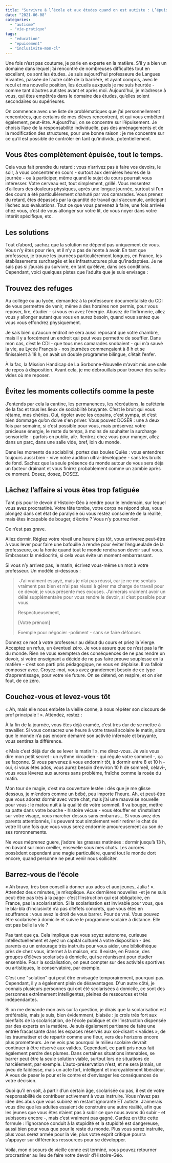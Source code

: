 ```yaml
---
title: "Survivre à l’école et aux études quand on est autiste : L’épuisement"
date: "2021-06-08"
categories: 
  - "autisme"
  - "vie-pratique"
tags: 
  - "education"
  - "epuisement"
  - "inclusivite-mon-cl"
---
```


Une fois n’est pas coutume, je parle en experte en la matière. S’il y a bien un domaine dans lequel j’ai rencontré de nombreuses difficultés tout en excellant, ce sont les études. Je suis aujourd’hui professeure de Langues Vivantes, passée de l’autre côté de la barrière, et ayant compris, avec le recul et ma nouvelle position, les écueils auxquels je me suis heurtée - comme tant d’autres autistes avant et après moi. Aujourd’hui, je m’adresse à vous, qui êtes empêtrés dans le domaine des études, qu’elles soient secondaires ou supérieures.

On commence avec une liste de problématiques que j’ai personnellement rencontrées, que certains de mes élèves rencontrent, et qui vous embêtent également, peut-être. Aujourd’hui, on se concentre sur l’épuisement. Je choisis l’axe de la responsabilité individuelle, pas des aménagements et de la modification des structures, pour une bonne raison : je me concentre sur ce qu’il est possible de contrôler en tant qu’individu, potentiellement.

## Vous êtes complètement épuisée, tout le temps.

Cela vous fait prendre du retard : vous n’arrivez pas à faire vos devoirs, le soir, à vous concentrer en cours - surtout aux dernières heures de la journée - ou à participer, même quand le sujet du cours pourrait vous intéresser. Votre cerveau est, tout simplement, grillé. Vous ressentez d’ailleurs des douleurs physiques, après une longue journée, surtout si l’un des cours a été particulièrement chahuté par vos camarades. Vous prenez du retard, êtes dépassés par la quantité de travail qui s’accumule, anticipant l’échec aux évaluations. Tout ce que vous parvenez à faire, une fois arrivée chez vous, c’est de vous allonger sur votre lit, de vous noyer dans votre intérêt spécifique, etc.

## Les solutions

Tout d’abord, sachez que la solution ne dépend pas uniquement de vous. Vous n’y êtes pour rien, et il n’y a pas de honte à avoir. En tant que professeur, je trouve les journées particulièrement longues, en France, les établissements surchargés et les infrastructures plus qu’inadaptées. Je ne sais pas si j’aurais pu survivre, en tant qu’élève, dans ces conditions. Cependant, voici quelques pistes que l’adulte que je suis envisage :

## Trouvez des refuges

Au collège ou au lycée, demandez à la professeure documentaliste du CDI de vous permettre de venir, même à des horaires non permis, pour vous reposer, lire, étudier - si vous en avez l’énergie. Abusez de l’infirmerie, allez vous y allonger autant que vous en aurez besoin, quand vous sentez que vous vous effondrez physiquement.

Je sais bien qu’aucun endroit ne sera aussi reposant que votre chambre, mais il y a forcément un endroit qui peut vous permettre de souffler. Dans mon cas, c’est le CDI - que tous mes camarades snobaient - qui m’a sauvé la vie, au Lycée Français - nos journées commençaient à 8 h et se finissaient à 18 h, on avait un double programme bilingue, c’était l’enfer.

À la fac, la Mission Handicap de La Sorbonne-Nouvelle m’avait mis une salle de repos à disposition. Avant cela, je me débrouillais pour trouver des salles vides où me reposer.

## Évitez les moments collectifs comme la peste

J’entends par cela la cantine, les permanences, les récréations, la cafétéria de la fac et tous les lieux de sociabilité bruyante. C’est le bruit qui vous rétame, mes chéries. Oui, rigoler avec les copains, c'est sympa, et c’est bien dommage qu’on doive s'en priver. Vous pouvez DOSER : une à deux fois par semaine, si c’est possible pour vous, mais préservez votre précieuse énergie, le reste du temps, à moins de souhaiter la surcharge sensorielle - parfois en public, aïe. Rentrez chez vous pour manger, allez dans un parc, dans une salle vide, bref, loin du monde.

Dans les moments de sociabilité, portez des boules Quiès : vous entendrez toujours aussi bien - vive notre audition ultra-développée - sans les bruits de fond. Sachez que la seule présence du monde autour de vous sera déjà un facteur drainant et vous finirez probablement comme un zombie après ce moment. Dosez, dosez, DOSEZ.

## Lâchez l’affaire si vous êtes trop fatiguée

Tant pis pour le devoir d’Histoire-Géo à rendre pour le lendemain, sur lequel vous avez procrastiné. Votre tête tombe, votre corps ne répond plus, vous plongez dans cet état de paralysie où vous restez consciente de la réalité, mais êtes incapable de bouger, d’écrire ? Vous n’y pourrez rien.

Ce n’est pas grave.

Allez dormir. Réglez votre réveil une heure plus tôt, vous arriverez peut-être à vous lever pour faire une bafouille à rendre pour éviter l’engueulade de la professeure, ou la honte quand tout le monde rendra son devoir sauf vous. Embrassez la médiocrité, si cela vous évite un moment embarrassant.

Si vous n’y arrivez pas, le matin, écrivez vous-même un mot à votre professeur. Un modèle ci-dessous :

>  J’ai vraiment essayé, mais je n’ai pas réussi, car je ne me sentais vraiment pas bien et n’ai pas réussi à gérer ma charge de travail pour ce devoir, je vous présente mes excuses. J’aimerais vraiment avoir un délai supplémentaire pour vous rendre le devoir, si c’est possible pour vous.
> 
> Respectueusement,
> 
> \[Votre prénom\]
> 
> Exemple pour négocier -poliment - sans se faire défoncer.

Donnez ce mot à votre professeur au début du cours et priez la Vierge. Acceptez un refus, un éventuel zéro. Je vous assure que ce n’est pas la fin du monde. Rien ne vous exemptera des conséquences de ne pas rendre un devoir, si votre enseignant a décidé de ne pas faire preuve souplesse en la matière - c’est son parti pris pédagogique, ne vous en déplaise. Il va falloir composer avec. Croyez-moi, vous avez grandement besoin de ce type d’apprentissage, pour votre vie future. On se détend, on respire, et on s’en fout, de ce zéro.

## Couchez-vous et levez-vous tôt

« Ah, mais elle nous embête la vieille conne, à nous répéter son discours de prof principale ! ». Attendez, restez :

À la fin de la journée, vous êtes déjà cramée, c’est très dur de se mettre à travailler. Si vous consacrez une heure à votre travail scolaire le matin, alors que le monde n’a pas encore démarré son activité infernale et bruyante, vous sentirez la différence.

« Mais c’est déjà dur de se lever le matin ! », me direz-vous. Je vais vous dire mon petit secret : un rythme circadien - qui régule votre sommeil -, ça se façonne. Si vous parvenez à vous endormir tôt, à dormir entre 8 et 10 h - oui, si vous êtes ados, vous aurez besoin d’environ 10 h de sommeil, célavi-, vous vous lèverez aux aurores sans problème, fraîche comme la rosée du matin.

Mon tour de magie, c’est ma couverture lestée : dès que je me glisse dessous, je m’endors comme un bébé, peu importe l’heure. Ah, et peut-être que vous adorez dormir avec votre chat, mais j’ai une mauvaise nouvelle pour vous : le matou nuit à la qualité de votre sommeil. Il va bouger, mettre sa patte dans votre bouche - histoire vécue - vous étouffer en s’installant sur votre visage, vous marcher dessus sans embarras… Si vous avez des parents attentionnés, ils peuvent tout simplement venir retirer le chat de votre lit une fois que vous vous serez endormie amoureusement au son de ses ronronnements.

Ne vous méprenez guère, j’adore les grasses matinées : dormir jusqu’à 13 h, en bavant sur mon oreiller, ensevelie sous mes chats. Les aurores possèdent cependant une magie particulière, quand tout le monde dort encore, quand personne ne peut venir nous solliciter.

## Barrez-vous de l’école

« Ah bravo, très bon conseil à donner aux ados et aux jeunes, Julia ! ». Attendez deux minutes, je m’explique. Aux dernières nouvelles -et je ne suis peut-être pas très à la page- c’est l’instruction qui est obligatoire, en France, pas la scolarisation. Si la scolarisation est invivable pour vous, que le bla-bla d’inclusivité n’a pas d’effets concrets, que vous êtes en souffrance : vous avez le droit de vous barrer. Pour de vrai. Vous pouvez être scolarisée à domicile et suivre le programme scolaire à distance. Elle est pas belle la vie ?

Pas tant que ça. Cela implique que vous soyez autonome, curieuse intellectuellement et ayez un capital culturel à votre disposition - des parents ou un entourage très instruits pour vous aider, une bibliothèque près de chez vous, internet à la maison, etc. Il existe, en France, des groupes d’élèves scolarisés à domicile, qui se réunissent pour étudier ensemble. Pour la socialisation, on peut compter sur des activités sportives ou artistiques, le conservatoire, par exemple.

C’est une "solution" qui peut être envisagée temporairement, pourquoi pas. Cependant, il y a également plein de désavantages. D'un autre côté, je connais plusieurs personnes qui ont été scolarisées à domicile, ce sont des personnes extrêmement intelligentes, pleines de ressources et très indépendantes.

Si on me demande mon avis sur la question, je dirais que la scolarisation est préférable, mais je suis, bien évidemment, biaisée : je crois très fort aux bienfaits de la scolarisation, de l’école publique et de l’instruction dispensée par des experts en la matière. Je suis également partisane de faire une entrée fracassante dans les espaces réservés aux soi-disant « valides », de les traumatiser et de repartir comme une fleur, vers des horizons encore plus prometteurs. Je ne vois pas pourquoi le milieu scolaire devrait continuer à être réservé aux valides. Cependant, ce parti pris nous fait également perdre des plumes. Dans certaines situations intenables, se barrer peut être la seule solution viable, surtout lors de situations de harcèlement, par exemple. L’auto-préservation n’est, et ne sera jamais, un aveu de faiblesse, mais un acte fort, intelligent et incroyablement libérateur. À vous de peser le pour et le contre et d’envisager les conséquences de votre décision.

Quoi qu’il en soit, à partir d’un certain âge, scolarisée ou pas, il est de votre responsabilité de contribuer activement à vous instruire. Vous n’avez pas idée des abus que vous subirez en restant ignorante ET autiste. J’aimerais vous dire que les adultes essaient de construire une autre réalité, afin que les jeunes que vous êtes n’aient pas à subir ce que nous avons dû subir - et subissons encore -, mais c’est vraiment pas gagné. Gardez en tête cette formule : l’ignorance conduit à la stupidité et la stupidité est dangereuse, aussi bien pour vous que pour le reste du monde. Plus vous serez instruite, plus vous serez armée pour la vie, plus votre esprit critique pourra s’appuyer sur différentes ressources pour se développer.

Voilà, mon discours de vieille conne est terminé, vous pouvez retourner procrastiner au lieu de faire votre devoir d’Histoire-Géo.

